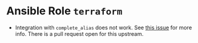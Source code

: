 # Ansible Role `terraform`

- Integration with `complete_alias` does not work. See
  [this issue](https://github.com/cykerway/complete-alias/issues/30) for more
  info. There is a pull request open for this upstream.
